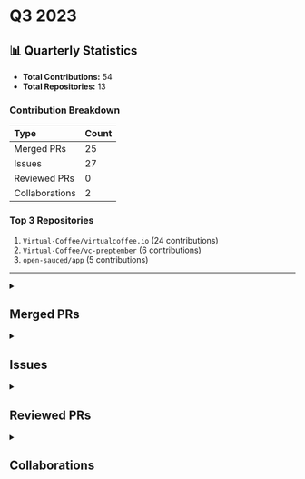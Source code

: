 # Q3 2023
## 📊 Quarterly Statistics

* **Total Contributions:** 54
* **Total Repositories:** 13

### Contribution Breakdown

| Type | Count |
| :--- | :--- |
| Merged PRs | 25 |
| Issues | 27 |
| Reviewed PRs | 0 |
| Collaborations | 2 |

### Top 3 Repositories

1. `Virtual-Coffee/virtualcoffee.io` (24 contributions)
2. `Virtual-Coffee/vc-preptember` (6 contributions)
3. `open-sauced/app` (5 contributions)

---

<details>
  <summary><h2>Merged PRs</h2></summary>
<table style='width:100%; table-layout:fixed;'>
  <thead>
    <tr>
      <th style='width:5%;'>No.</th>
      <th style='width:20%;'>Project Name</th>
      <th style='width:20%;'>Title</th>
      <th style='width:35%;'>Description</th>
      <th style='width:20%;'>Date</th>
    </tr>
  </thead>
  <tbody>
    <tr>
      <td>1.</td>
      <td>shesharpnl/.github</td>
      <td><a href='https://github.com/shesharpnl/.github/pull/2'>Add a Pull Request Template</a></td>
      <td>## Description<br><br>This PR adds a basic pull request template to give structure for future contributors and to ease maintainers in reviewing incoming PRs.</td>
      <td>2023-09-28</td>
    </tr>
    <tr>
      <td>2.</td>
      <td>Virtual-Coffee/vc-preptember</td>
      <td><a href='https://github.com/Virtual-Coffee/vc-preptember/pull/27'>Fix links to OpenSauced docs and pizza-verse repos</a></td>
      <td>## Description<br><br>This PR fixes links to below repositories:<br><br>- OpenSauced/docs — previously linked to GitHub docs. <br>- OpenSauced/pizza-verse  — previously linked to the README blob.</td>
      <td>2023-09-28</td>
    </tr>
    <tr>
      <td>3.</td>
      <td>shesharpnl/.github</td>
      <td><a href='https://github.com/shesharpnl/.github/pull/1'>Added `.github` folder</a></td>
      <td>## Description<br><br>This PR adds a `.github` folder and moves `ISSUE_TEMPLATE` into this folder.<br><br>## PR Background<br><br>As I didn&#39;t open an issue for this PR, I provide here the background why I created the PR.<br><br>### Expected Behavior<br><br>When we open a new issue, we should see templates to create one.<br><br>### Actual Behavior<br><br>When we open a new issue, we see blank issue form as screenshot below:<br><br>![blank issue shesharp](https://github.com/shesharpnl/.github/assets/45172775/8e8dc1ad-3a86-4453-b379-05060a51ba35)<br><br>### Suggestion<br><br>Create a `.github` folder and move the ISSUE_TEMPLATE folder here as per [instruction on GitHub](https://docs.github.com/en/communities/setting-up-your-project-for-healthy-contributions/creating-a-default-community-health-file#creating-a-repository-for-default-files).<br><br>![github instruction](https://github.com/shesharpnl/.github/assets/45172775/dbdfd376-ccf3-450e-9ef3-3e0c3be9e76e)<br><br><br><br><br></td>
      <td>2023-09-28</td>
    </tr>
    <tr>
      <td>4.</td>
      <td>shesharpnl/knowledge-hub</td>
      <td><a href='https://github.com/shesharpnl/knowledge-hub/pull/10'>Update Contributing section in README</a></td>
      <td>## Description<br><br>Referring to issue #7, this PR changes the title from &quot;Suggesting a resource&quot; to &quot;Contributing&quot;, updates the content and the Table of Contents.</td>
      <td>2023-09-28</td>
    </tr>
    <tr>
      <td>5.</td>
      <td>Virtual-Coffee/vc-preptember</td>
      <td><a href='https://github.com/Virtual-Coffee/vc-preptember/pull/21'>Add Forem to the repositories list</a></td>
      <td>---<br>## 📢 Only PRs from existing Virtual Coffee members will be accepted.<br>---<br><br>## Type of Contribution<br><br>Check the item(s) that applies.<br><br>&lt;!-- For example:<br>- [x] 🌱 Practice Open Source --&gt;<br><br>- [ ] 🌱 Practice Open Source<br>- [x] 📃 Repositories List<br><br>### If your type of contribution is Repositories List, check items in the repository checklist below that apply.<br><br>⚠️ _We only accept PRs where most of the items are checked_<br><br>- [x] Relevant name<br>- [x] Description<br>- [x] Relevant tags<br>- [x] README.md file<br>- [x] CONTRIBUTIONS.md/CONTRIBUTING.md file<br>- [x] Open source license<br>- [x] Code of Conduct (COC)<br>- [x] Issue and Pull Request templates<br><br>## Description<br><br>This PR adds Forem to the Repositories List.<br><br>&lt;!-- Describe the changes that you&#39;ve made in this PR. For example, &quot;This PR adds &lt;your-name&gt; to the Preptember participants&quot; or &quot;This PR adds &lt;repository-name&gt; to the Repositories List.&quot; --&gt;<br></td>
      <td>2023-09-25</td>
    </tr>
    <tr>
      <td>6.</td>
      <td>shesharpnl/knowledge-hub</td>
      <td><a href='https://github.com/shesharpnl/knowledge-hub/pull/9'>Add Contributing Guide</a></td>
      <td>## Description<br><br>Referring to issue #7, this PR adds contributing guide in `CONTRIBUTING.md`.<br><br>## Changes<br><br>- Created `CONTRIBUTING.md` file.<br>- Moved the &quot;Step by step&quot; section to the `CONTRIBUTING.md` file.<br>- Improved the content in the `CONTRIBUTING.md` file:<br>    - Improved the content in the introduction.<br>    - Changed &quot;Step by step&quot; title to &quot;Getting Started&quot;.<br>    - Add links to the instructions.<br>    - Add new sections: &quot;New Contributors&quot;, &quot;Resolve Merge Conflicts&quot;, and &quot;What if the Resource You would Add doesn&#39;t Fit any Existing Categories?&quot;<br>- Deleted the &quot;how-to&quot; folder.</td>
      <td>2023-09-25</td>
    </tr>
    <tr>
      <td>7.</td>
      <td>shesharpnl/knowledge-hub</td>
      <td><a href='https://github.com/shesharpnl/knowledge-hub/pull/8'>Move Resources to Their Own Files</a></td>
      <td>## Description<br><br>Referring to issue #7, this PR moves resources from README to their own files.<br><br>## Changes<br><br>- Created &quot;Resources&quot; folder as a home for all resources.<br>- Created `randstad-housing.md` and `supportive-tech-orgs.md` files.<br>- Moved &quot;Randstad Housing Resources&quot; and &quot;Organizations that help women and non-binary people break into tech&quot; from README to the new files.<br>- Added a section called &quot;Resources&quot; in the README.<br>- Adjusted Table of Contents.<br>- Fixed headings to follow semantic HTML.<br>- Fixed and adjusted wordings.</td>
      <td>2023-09-25</td>
    </tr>
    <tr>
      <td>8.</td>
      <td>Virtual-Coffee/vc-preptember</td>
      <td><a href='https://github.com/Virtual-Coffee/vc-preptember/pull/15'>docs: Add Notes</a></td>
      <td>This PR adds notes that this repository is for VC members only and only PRs from existing VC members will get accepted.</td>
      <td>2023-09-18</td>
    </tr>
    <tr>
      <td>9.</td>
      <td>Virtual-Coffee/vc-preptember</td>
      <td><a href='https://github.com/Virtual-Coffee/vc-preptember/pull/5'>Add BioDrop to the repositories list</a></td>
      <td>## Type of Contribution<br><br>Check the item(s) that applies.<br><br>&lt;!-- For example:<br>- [x] 🌱 Practice Open Source --&gt;<br><br>- [ ] 🌱 Practice Open Source<br>- [x] 📃 Repositories List<br><br>### If your type of contribution is Repositories List, check items in the repository checklist below that apply.<br><br>⚠️ *We only accept PRs where most of the items are checked*<br><br>- [x] Relevant name<br>- [x] Description<br>- [x] Relevant tags<br>- [x] README.md file<br>- [x] CONTRIBUTIONS.md/CONTRIBUTING.md file<br>- [x] Open source license<br>- [x] Code of Conduct (COC)<br>- [x] Issue and Pull Request templates<br><br>## Description<br><br>This PR adds BioDrop repository from EddieHubCommunity to the Repositories List.<br><br>&lt;!-- Describe the changes that you&#39;ve made in this PR. For example, &quot;This PR adds &lt;your-name&gt; to the Preptember participants&quot; or &quot;This PR adds &lt;repository-name&gt; to the Repositories List.&quot; --&gt;<br></td>
      <td>2023-09-08</td>
    </tr>
    <tr>
      <td>10.</td>
      <td>Virtual-Coffee/virtualcoffee.io</td>
      <td><a href='https://github.com/Virtual-Coffee/virtualcoffee.io/pull/980'>Add September 2023 newsletter</a></td>
      <td>## Linked Issue<br><br>Closes #979  <br><br>&lt;!--<br><br>If you have a pull request related to a current issue please link to that issue number.<br><br>That issue can be linked to the pull request by using the side panel in the Github UI or using the `#` symbol followed by the number of the associated issue.<br><br>To link a pull request to an issue to show that a fix is in progress and to automatically close the issue when someone merges the pull request, type the keyword &quot;Closes&quot; followed by a reference to the issue. For example, Closes #404 or Closes Virtual-Coffee/virtualcoffee.io/issues/404.<br><br>--&gt;<br><br>## Description<br><br>This PR adds September 2023 newsletter onto the website.<br><br>- Added September 2023 newsletter.<br>- Updated `newsletters.ts`.<br><br>### Live Preview<br><br><br><br>&lt;!--<br><br>A pull request description describes what constitutes the Pull Request and what changes you have made to the code.<br><br>It explains what you&#39;ve done, including any code changes, configuration changes, migrations included, new APIs introduced, changes made to old APIs, any new workers/crons introduced in the system, copy changes, and so on. You get the gist.<br><br>A good description informs everyone that is reaading it of the purpose of the pull request. This helps not just the current maintainers but anyone reading it now or in the future to understand your intent.<br><br>If the request is not complete but you want feedback use  Draft Pull Request option of the Pull request dropdown menu.<br><br>@mention individuals that you want to review the PR, and mention why. (“ @username I want to know what you think of this code.”)<br><br>--&gt;<br><br>## Methodology<br><br>&lt;!--<br><br>This section explains why the above changes explained were done.<br><br>Sometimes a developer feels that it&#39;s okay to write &quot;Business/Product requirement&quot; in the description. That&#39;s fine, but doing so defeats the purpose of this section.<br><br>If there is a better explanation as to why the changes were suggested, it&#39;s always good to attach a document reference link for that information.<br><br>A good &quot;Why&quot; section should explain the reasoning behind any changes.<br><br>--&gt;<br><br>## Code of Conduct<br><br>&gt; By submitting this pull request, you agree to follow our [Code of Conduct](https://virtualcoffee.io/code-of-conduct/)<br></td>
      <td>2023-09-07</td>
    </tr>
    <tr>
      <td>11.</td>
      <td>OpenSource-Communities/guestbook</td>
      <td><a href='https://github.com/OpenSource-Communities/guestbook/pull/82'>feat: Update instructions in README</a></td>
      <td>## Description<br><br>This PR adjusts wordings and adds instructions as follow:<br><br>- Added a Getting Started section.<br>- Added a section to manually editing the `.all-contributorsrc` file.<br>- Added a section to use CLI.<br>- Added intructions to:<br>  - Create a new branch.<br>  - Run `git log` to check commit(s) — because the bot adds and commits the changes automatically, running `git status` won&#39;t give us any status information.<br>  - Add, commit, and push changes.<br> -  Added links to GitHub to:<br>    - Fork, clone, and create pull request.<br><br>&lt;!-- <br>Please do not leave this blank <br>This PR [adds/removes/fixes/replaces] the [feature/bug/etc]. <br>--&gt;<br><br>## What type of PR is this? (check all applicable)<br><br>- [ ] 🍕 Feature<br>- [ ] 🐛 Bug Fix<br>- [x] 📝 Documentation Update<br>- [ ] 🎨 Style<br>- [ ] 🧑‍💻 Code Refactor<br>- [ ] 🔥 Performance Improvements<br>- [ ] ✅ Test<br>- [ ] 🤖 Build<br>- [ ] 🔁 CI<br>- [ ] 📦 Chore (Release)<br>- [ ] ⏩ Revert<br><br>## Related Tickets & Documents<br><br>Fixes #81<br><br>&lt;!-- <br>Please use this format link issue numbers: Fixes #123<br>https://docs.github.com/en/free-pro-team@latest/github/managing-your-work-on-github/linking-a-pull-request-to-an-issue#linking-a-pull-request-to-an-issue-using-a-keyword <br>--&gt;<br><br>## Mobile & Desktop Screenshots/Recordings<br><br>&lt;!-- Visual changes require screenshots --&gt;<br><br><br>## Added tests?<br><br>- [ ] 👍 yes<br>- [x] 🙅 no, because they aren&#39;t needed<br>- [ ] 🙋 no, because I need help<br><br>## Added to documentation?<br><br>- [ ] 📜 README.md<br>- [ ] 📓 docs.opensauced.pizza<br>- [ ] 🍕 dev.to/opensauced<br>- [ ] 📕 storybook<br>- [x] 🙅 no documentation needed<br><br>## [optional] Are there any post-deployment tasks we need to perform?<br><br><br><br>## [optional] What gif best describes this PR or how it makes you feel?<br><br>![Chandler FRIENDS happy dance GIF](https://media.giphy.com/media/lXiRnXRukC71MipmU/giphy-downsized.gif)<br><br>&lt;!-- note: PRs with deleted sections will be marked invalid --&gt;<br><br>&lt;!--<br>  For Work In Progress Pull Requests, please use the Draft PR feature,<br>  see https://github.blog/2019-02-14-introducing-draft-pull-requests/ for further details.<br>  <br>  For a timely review/response, please avoid force-pushing additional<br>  commits if your PR already received reviews or comments.<br>  <br>  Before submitting a Pull Request, please ensure you&#39;ve done the following:<br>  - 📖 Read the Open Sauced Contributing Guide: https://github.com/open-sauced/.github/blob/main/CONTRIBUTING.md.<br>  - 📖 Read the Open Sauced Code of Conduct: https://github.com/open-sauced/.github/blob/main/CODE_OF_CONDUCT.md.<br>  - 👷‍♀️ Create small PRs. In most cases, this will be possible.<br>  - ✅ Provide tests for your changes.<br>  - 📝 Use descriptive commit messages.<br>  - 📗 Update any related documentation and include any relevant screenshots.<br>--&gt;<br></td>
      <td>2023-09-06</td>
    </tr>
    <tr>
      <td>12.</td>
      <td>Virtual-Coffee/virtualcoffee.io</td>
      <td><a href='https://github.com/Virtual-Coffee/virtualcoffee.io/pull/978'>Add September 2023 Monthly Challenge</a></td>
      <td>## Linked Issue<br><br>N/A<br><br>&lt;!--<br><br>If you have a pull request related to a current issue please link to that issue number.<br><br>That issue can be linked to the pull request by using the side panel in the Github UI or using the `#` symbol followed by the number of the associated issue.<br><br>To link a pull request to an issue to show that a fix is in progress and to automatically close the issue when someone merges the pull request, type the keyword &quot;Closes&quot; followed by a reference to the issue. For example, Closes #404 or Closes Virtual-Coffee/virtualcoffee.io/issues/404.<br><br>--&gt;<br><br>## Description<br><br>This PR adds September monthly challenge to the website.<br><br>Changes in this PR:<br>- Created `sept-2023.jsx` in the `monthlychallenges` folder.<br>- Updated the `getChallenges.ts`.<br>- Set &quot;Preptember&quot; to `current: true` and remove `current: true` from &quot;Healthy Habit&quot;.<br><br>&lt;!--<br><br>A pull request description describes what constitutes the Pull Request and what changes you have made to the code.<br><br>It explains what you&#39;ve done, including any code changes, configuration changes, migrations included, new APIs introduced, changes made to old APIs, any new workers/crons introduced in the system, copy changes, and so on. You get the gist.<br><br>A good description informs everyone that is reaading it of the purpose of the pull request. This helps not just the current maintainers but anyone reading it now or in the future to understand your intent.<br><br>If the request is not complete but you want feedback use  Draft Pull Request option of the Pull request dropdown menu.<br><br>@mention individuals that you want to review the PR, and mention why. (“ @username I want to know what you think of this code.”)<br><br>--&gt;<br><br>## Live Preview<br><br>https://deploy-preview-978--virtual-coffee-io.netlify.app/monthlychallenges/sept-2023<br><br>## Methodology<br><br>&lt;!--<br><br>This section explains why the above changes explained were done.<br><br>Sometimes a developer feels that it&#39;s okay to write &quot;Business/Product requirement&quot; in the description. That&#39;s fine, but doing so defeats the purpose of this section.<br><br>If there is a better explanation as to why the changes were suggested, it&#39;s always good to attach a document reference link for that information.<br><br>A good &quot;Why&quot; section should explain the reasoning behind any changes.<br><br>--&gt;<br><br>## Code of Conduct<br><br>&gt; By submitting this pull request, you agree to follow our [Code of Conduct](https://virtualcoffee.io/code-of-conduct/)<br></td>
      <td>2023-09-04</td>
    </tr>
    <tr>
      <td>13.</td>
      <td>Virtual-Coffee/vc-preptember</td>
      <td><a href='https://github.com/Virtual-Coffee/vc-preptember/pull/1'>Update repository</a></td>
      <td>This PR updates the repository to make it ready for Preptember.</td>
      <td>2023-09-04</td>
    </tr>
    <tr>
      <td>14.</td>
      <td>Virtual-Coffee/virtualcoffee.io</td>
      <td><a href='https://github.com/Virtual-Coffee/virtualcoffee.io/pull/973'>Fix broken links and typos in monthly challenges, September, and October challenge pages</a></td>
      <td>## Linked Issue<br><br>Refers to #969 <br><br>&lt;!--<br><br>If you have a pull request related to a current issue please link to that issue number.<br><br>That issue can be linked to the pull request by using the side panel in the Github UI or using the `#` symbol followed by the number of the associated issue.<br><br>To link a pull request to an issue to show that a fix is in progress and to automatically close the issue when someone merges the pull request, type the keyword &quot;Closes&quot; followed by a reference to the issue. For example, Closes #404 or Closes Virtual-Coffee/virtualcoffee.io/issues/404.<br><br>--&gt;<br><br>## Description<br><br>We have some broken links to our resources — and to some other external links — in our monthly challenges pages and we want to fix them.<br><br>Because Preptember (then Hacktoberfest) is coming soon, I prioritized fixing the September (`sept-2021.jsx`, `sept-2022.jsx`), October (`oct-2021.jsx`, `oct-2022.jsx`), and monthly challenges (`monthlychallenges/index.tsx`) pages. Therefore, this PR will not close the issue yet.<br><br>This PR fixes the links and changes some other things in the list below:<br>- Fixed broken links.<br>- Fixed semantic HTML.<br>- Fixed typos and minor wordings adjustments.<br>- Import `LeadText` and `Link`, and applied them to replace `&lt;p className=&quot;lead&quot;&gt;` and `&lt;a href=&quot;&quot;&gt;` for internal links.<br>- Added alert message in the completed challenges.<br><br>&lt;!--<br><br>A pull request description describes what constitutes the Pull Request and what changes you have made to the code.<br><br>It explains what you&#39;ve done, including any code changes, configuration changes, migrations included, new APIs introduced, changes made to old APIs, any new workers/crons introduced in the system, copy changes, and so on. You get the gist.<br><br>A good description informs everyone that is reaading it of the purpose of the pull request. This helps not just the current maintainers but anyone reading it now or in the future to understand your intent.<br><br>If the request is not complete but you want feedback use  Draft Pull Request option of the Pull request dropdown menu.<br><br>@mention individuals that you want to review the PR, and mention why. (“ @username I want to know what you think of this code.”)<br><br>--&gt;<br><br>## Pages Live Preview<br><br>- [Monthly Challenges](https://deploy-preview-973--virtual-coffee-io.netlify.app/monthlychallenges).<br>- [September 2022](https://deploy-preview-973--virtual-coffee-io.netlify.app/monthlychallenges/sept-2022).<br>- [October 2022](https://deploy-preview-973--virtual-coffee-io.netlify.app/monthlychallenges/oct-2022).<br>- [September 2021](https://deploy-preview-973--virtual-coffee-io.netlify.app/monthlychallenges/sept-2021).<br>- [October 2021](https://deploy-preview-973--virtual-coffee-io.netlify.app/monthlychallenges/oct-2021)<br><br>## Methodology<br><br>&lt;!--<br><br>This section explains why the above changes explained were done.<br><br>Sometimes a developer feels that it&#39;s okay to write &quot;Business/Product requirement&quot; in the description. That&#39;s fine, but doing so defeats the purpose of this section.<br><br>If there is a better explanation as to why the changes were suggested, it&#39;s always good to attach a document reference link for that information.<br><br>A good &quot;Why&quot; section should explain the reasoning behind any changes.<br><br>--&gt;<br><br>## Code of Conduct<br><br>&gt; By submitting this pull request, you agree to follow our [Code of Conduct](https://virtualcoffee.io/code-of-conduct/)<br></td>
      <td>2023-08-28</td>
    </tr>
    <tr>
      <td>15.</td>
      <td>Virtual-Coffee/virtualcoffee.io</td>
      <td><a href='https://github.com/Virtual-Coffee/virtualcoffee.io/pull/967'>Add the Coffee Host role and remove the Coffee Coordinator role</a></td>
      <td>## Linked Issue<br>Closes #964 <br><br>&lt;!--<br><br>If you have a pull request related to a current issue please link to that issue number.<br><br>That issue can be linked to the pull request by using the side panel in the Github UI or using the `#` symbol followed by the number of the associated issue.<br><br>To link a pull request to an issue to show that a fix is in progress and to automatically close the issue when someone merges the pull request, type the keyword &quot;Closes&quot; followed by a reference to the issue. For example, Closes #404 or Closes Virtual-Coffee/virtualcoffee.io/issues/404.<br><br>--&gt;<br><br>## Description<br><br>This PR changes the title of Coffee Coordinator to Coffee Host, updates the details to match the details of Coffee Host, and gives minor fix — give space to the buttons&#39; classNames.<br><br>&lt;!--<br><br>A pull request description describes what constitutes the Pull Request and what changes you have made to the code.<br><br>It explains what you&#39;ve done, including any code changes, configuration changes, migrations included, new APIs introduced, changes made to old APIs, any new workers/crons introduced in the system, copy changes, and so on. You get the gist.<br><br>A good description informs everyone that is reaading it of the purpose of the pull request. This helps not just the current maintainers but anyone reading it now or in the future to understand your intent.<br><br>If the request is not complete but you want feedback use  Draft Pull Request option of the Pull request dropdown menu.<br><br>@mention individuals that you want to review the PR, and mention why. (“ @username I want to know what you think of this code.”)<br><br>--&gt;<br><br>## Deploy Preview<br><br>https://deploy-preview-967--virtual-coffee-io.netlify.app/resources/virtual-coffee-handbook/get-involved/paths-to-leadership#coffee-host<br><br>## Methodology<br><br>&lt;!--<br><br>This section explains why the above changes explained were done.<br><br>Sometimes a developer feels that it&#39;s okay to write &quot;Business/Product requirement&quot; in the description. That&#39;s fine, but doing so defeats the purpose of this section.<br><br>If there is a better explanation as to why the changes were suggested, it&#39;s always good to attach a document reference link for that information.<br><br>A good &quot;Why&quot; section should explain the reasoning behind any changes.<br><br>--&gt;<br><br>## Code of Conduct<br><br>&gt; By submitting this pull request, you agree to follow our [Code of Conduct](https://virtualcoffee.io/code-of-conduct/)<br></td>
      <td>2023-08-18</td>
    </tr>
    <tr>
      <td>16.</td>
      <td>Virtual-Coffee/virtualcoffee.io</td>
      <td><a href='https://github.com/Virtual-Coffee/virtualcoffee.io/pull/965'>Update a Slack channel's name and Sunday's Accountabilibuddies leader</a></td>
      <td>## Linked Issue<br>- Closes #962 <br>- Closes #963 <br><br>&lt;!--<br><br>If you have a pull request related to a current issue please link to that issue number.<br><br>That issue can be linked to the pull request by using the side panel in the Github UI or using the `#` symbol followed by the number of the associated issue.<br><br>To link a pull request to an issue to show that a fix is in progress and to automatically close the issue when someone merges the pull request, type the keyword &quot;Closes&quot; followed by a reference to the issue. For example, Closes #404 or Closes Virtual-Coffee/virtualcoffee.io/issues/404.<br><br>--&gt;<br><br>## Description<br><br>This PR updates:<br>- Slack channel&#39;s name from `community-questions` to `questions-about-vc`.<br>- Sunday&#39;s Accountabillibuddies leader from Raynald to Ethan.<br><br>&lt;!--<br><br>A pull request description describes what constitutes the Pull Request and what changes you have made to the code.<br><br>It explains what you&#39;ve done, including any code changes, configuration changes, migrations included, new APIs introduced, changes made to old APIs, any new workers/crons introduced in the system, copy changes, and so on. You get the gist.<br><br>A good description informs everyone that is reaading it of the purpose of the pull request. This helps not just the current maintainers but anyone reading it now or in the future to understand your intent.<br><br>If the request is not complete but you want feedback use  Draft Pull Request option of the Pull request dropdown menu.<br><br>@mention individuals that you want to review the PR, and mention why. (“ @username I want to know what you think of this code.”)<br><br>--&gt;<br><br>## Methodology<br><br>&lt;!--<br><br>This section explains why the above changes explained were done.<br><br>Sometimes a developer feels that it&#39;s okay to write &quot;Business/Product requirement&quot; in the description. That&#39;s fine, but doing so defeats the purpose of this section.<br><br>If there is a better explanation as to why the changes were suggested, it&#39;s always good to attach a document reference link for that information.<br><br>A good &quot;Why&quot; section should explain the reasoning behind any changes.<br><br>--&gt;<br><br>## Code of Conduct<br><br>&gt; By submitting this pull request, you agree to follow our [Code of Conduct](https://virtualcoffee.io/code-of-conduct/)<br></td>
      <td>2023-08-18</td>
    </tr>
    <tr>
      <td>17.</td>
      <td>Virtual-Coffee/virtualcoffee.io</td>
      <td><a href='https://github.com/Virtual-Coffee/virtualcoffee.io/pull/954'>Add August 2023 newsletter</a></td>
      <td>## Linked Issue<br><br>Closes #953 <br><br>&lt;!--<br><br>If you have a pull request related to a current issue please link to that issue number.<br><br>That issue can be linked to the pull request by using the side panel in the Github UI or using the `#` symbol followed by the number of the associated issue.<br><br>To link a pull request to an issue to show that a fix is in progress and to automatically close the issue when someone merges the pull request, type the keyword &quot;Closes&quot; followed by a reference to the issue. For example, Closes #404 or Closes Virtual-Coffee/virtualcoffee.io/issues/404.<br><br>--&gt;<br><br>## Description<br><br>This PR adds August 2023 newsletter onto the website.<br><br>- Added August 2023 newsletter.<br>- Updated `newsletters.ts`.<br>- Fix a typo in July 2023 newsletter.<br><br>### Live Preview<br><br>https://deploy-preview-954--virtual-coffee-io.netlify.app/newsletter/issues/2023-08<br><br>&lt;!--<br><br>A pull request description describes what constitutes the Pull Request and what changes you have made to the code.<br><br>It explains what you&#39;ve done, including any code changes, configuration changes, migrations included, new APIs introduced, changes made to old APIs, any new workers/crons introduced in the system, copy changes, and so on. You get the gist.<br><br>A good description informs everyone that is reaading it of the purpose of the pull request. This helps not just the current maintainers but anyone reading it now or in the future to understand your intent.<br><br>If the request is not complete but you want feedback use  Draft Pull Request option of the Pull request dropdown menu.<br><br>@mention individuals that you want to review the PR, and mention why. (“ @username I want to know what you think of this code.”)<br><br>--&gt;<br><br>## Methodology<br><br>&lt;!--<br><br>This section explains why the above changes explained were done.<br><br>Sometimes a developer feels that it&#39;s okay to write &quot;Business/Product requirement&quot; in the description. That&#39;s fine, but doing so defeats the purpose of this section.<br><br>If there is a better explanation as to why the changes were suggested, it&#39;s always good to attach a document reference link for that information.<br><br>A good &quot;Why&quot; section should explain the reasoning behind any changes.<br><br>--&gt;<br><br>## Code of Conduct<br><br>&gt; By submitting this pull request, you agree to follow our [Code of Conduct](https://virtualcoffee.io/code-of-conduct/)<br></td>
      <td>2023-08-02</td>
    </tr>
    <tr>
      <td>18.</td>
      <td>Virtual-Coffee/virtualcoffee.io</td>
      <td><a href='https://github.com/Virtual-Coffee/virtualcoffee.io/pull/952'>Update monthly challenge</a></td>
      <td>## Linked Issue<br><br>Closes #951 <br><br>&lt;!--<br><br>If you have a pull request related to a current issue please link to that issue number.<br><br>That issue can be linked to the pull request by using the side panel in the Github UI or using the `#` symbol followed by the number of the associated issue.<br><br>To link a pull request to an issue to show that a fix is in progress and to automatically close the issue when someone merges the pull request, type the keyword &quot;Closes&quot; followed by a reference to the issue. For example, Closes #404 or Closes Virtual-Coffee/virtualcoffee.io/issues/404.<br><br>--&gt;<br><br>## Description<br><br>This PR updates the current monthly challenge. What have done here:<br><br>- Set &quot;Healthy Habits&quot; to `current: true`.<br>- Removed `current: true` from &quot;Building in Public&quot;.<br>- Add paragraph in &quot;Healthy Habits&quot; to include a link to a blog post.<br><br>### Live Preview<br>https://deploy-preview-952--virtual-coffee-io.netlify.app/monthlychallenges<br><br>&lt;!--<br><br>A pull request description describes what constitutes the Pull Request and what changes you have made to the code.<br><br>It explains what you&#39;ve done, including any code changes, configuration changes, migrations included, new APIs introduced, changes made to old APIs, any new workers/crons introduced in the system, copy changes, and so on. You get the gist.<br><br>A good description informs everyone that is reaading it of the purpose of the pull request. This helps not just the current maintainers but anyone reading it now or in the future to understand your intent.<br><br>If the request is not complete but you want feedback use  Draft Pull Request option of the Pull request dropdown menu.<br><br>@mention individuals that you want to review the PR, and mention why. (“ @username I want to know what you think of this code.”)<br><br>--&gt;<br><br>## Methodology<br><br>&lt;!--<br><br>This section explains why the above changes explained were done.<br><br>Sometimes a developer feels that it&#39;s okay to write &quot;Business/Product requirement&quot; in the description. That&#39;s fine, but doing so defeats the purpose of this section.<br><br>If there is a better explanation as to why the changes were suggested, it&#39;s always good to attach a document reference link for that information.<br><br>A good &quot;Why&quot; section should explain the reasoning behind any changes.<br><br>--&gt;<br><br>## Code of Conduct<br><br>&gt; By submitting this pull request, you agree to follow our [Code of Conduct](https://virtualcoffee.io/code-of-conduct/)<br></td>
      <td>2023-07-31</td>
    </tr>
    <tr>
      <td>19.</td>
      <td>open-sauced/100-days-of-oss-template</td>
      <td><a href='https://github.com/open-sauced/100-days-of-oss-template/pull/8'>Add More Information to Use This Template in the README</a></td>
      <td>## Description<br><br>This PR adds details and clarifications to make the process of using this template smoother for beginners in open source. What have done here:<br><br>**Details and Clarifications:**<br>- Added steps to clarify where and how to work on progress track.<br>- Added code examples to clone, create a branch, commit, and push changes from local to remote environment.<br>- Added steps to update the Table of Contents.<br>- Update the headings and the wordings.<br><br>**New:**<br><br>- Added a section about creating a new repository using the template.<br>- Added link to the Markdown basic syntax docs.<br><br>&lt;!-- <br>Please do not leave this blank <br>This PR [adds/removes/fixes/replaces] the [feature/bug/etc]. <br>--&gt;<br><br>## What type of PR is this? (check all applicable)<br><br>- [ ] 🍕 Feature<br>- [ ] 🐛 Bug Fix<br>- [x] 📝 Documentation Update<br>- [ ] 🎨 Style<br>- [ ] 🧑‍💻 Code Refactor<br>- [ ] 🔥 Performance Improvements<br>- [ ] ✅ Test<br>- [ ] 🤖 Build<br>- [ ] 🔁 CI<br>- [ ] 📦 Chore (Release)<br>- [ ] ⏩ Revert<br><br>## Related Tickets & Documents<br><br>Closes #7 <br>&lt;!-- <br>Please use this format link issue numbers: Fixes #123<br>https://docs.github.com/en/free-pro-team@latest/github/managing-your-work-on-github/linking-a-pull-request-to-an-issue#linking-a-pull-request-to-an-issue-using-a-keyword <br>--&gt;<br><br>## Mobile & Desktop Screenshots/Recordings<br><br>&lt;!-- Visual changes require screenshots --&gt;<br><br><br>## Added tests?<br><br>- [ ] 👍 yes<br>- [x] 🙅 no, because they aren&#39;t needed<br>- [ ] 🙋 no, because I need help<br><br>## Added to documentation?<br><br>- [x] 📜 README.md<br>- [ ] 📓 docs.opensauced.pizza<br>- [ ] 🍕 dev.to/opensauced<br>- [ ] 📕 storybook<br>- [ ] 🙅 no documentation needed<br><br>## [optional] Are there any post-deployment tasks we need to perform?<br><br><br><br>## [optional] What gif best describes this PR or how it makes you feel?<br><br><br><br>&lt;!-- note: PRs with deleted sections will be marked invalid --&gt;<br><br>&lt;!--<br>  For Work In Progress Pull Requests, please use the Draft PR feature,<br>  see https://github.blog/2019-02-14-introducing-draft-pull-requests/ for further details.<br>  <br>  For a timely review/response, please avoid force-pushing additional<br>  commits if your PR already received reviews or comments.<br>  <br>  Before submitting a Pull Request, please ensure you&#39;ve done the following:<br>  - 📖 Read the Open Sauced Contributing Guide: https://github.com/open-sauced/.github/blob/main/CONTRIBUTING.md.<br>  - 📖 Read the Open Sauced Code of Conduct: https://github.com/open-sauced/.github/blob/main/CODE_OF_CONDUCT.md.<br>  - 👷‍♀️ Create small PRs. In most cases, this will be possible.<br>  - ✅ Provide tests for your changes.<br>  - 📝 Use descriptive commit messages.<br>  - 📗 Update any related documentation and include any relevant screenshots.<br>--&gt;<br></td>
      <td>2023-07-30</td>
    </tr>
    <tr>
      <td>20.</td>
      <td>Virtual-Coffee/virtualcoffee.io</td>
      <td><a href='https://github.com/Virtual-Coffee/virtualcoffee.io/pull/947'>Update Links in the README.md and CONTRIBUTING.md</a></td>
      <td>## Linked Issue<br><br>Closes #946 <br><br>&lt;!--<br><br>If you have a pull request related to a current issue please link to that issue number.<br><br>That issue can be linked to the pull request by using the side panel in the Github UI or using the `#` symbol followed by the number of the associated issue.<br><br>To link a pull request to an issue to show that a fix is in progress and to automatically close the issue when someone merges the pull request, type the keyword &quot;Closes&quot; followed by a reference to the issue. For example, Closes #404 or Closes Virtual-Coffee/virtualcoffee.io/issues/404.<br><br>--&gt;<br><br>## Description<br><br>- Update the link that redirected back to README with the correct links.<br>- Update the links that redirected to 404 with the correct links.<br><br>&lt;!--<br><br>A pull request description describes what constitutes the Pull Request and what changes you have made to the code.<br><br>It explains what you&#39;ve done, including any code changes, configuration changes, migrations included, new APIs introduced, changes made to old APIs, any new workers/crons introduced in the system, copy changes, and so on. You get the gist.<br><br>A good description informs everyone that is reaading it of the purpose of the pull request. This helps not just the current maintainers but anyone reading it now or in the future to understand your intent.<br><br>If the request is not complete but you want feedback use  Draft Pull Request option of the Pull request dropdown menu.<br><br>@mention individuals that you want to review the PR, and mention why. (“ @username I want to know what you think of this code.”)<br><br>--&gt;<br><br>## Methodology<br><br>&lt;!--<br><br>This section explains why the above changes explained were done.<br><br>Sometimes a developer feels that it&#39;s okay to write &quot;Business/Product requirement&quot; in the description. That&#39;s fine, but doing so defeats the purpose of this section.<br><br>If there is a better explanation as to why the changes were suggested, it&#39;s always good to attach a document reference link for that information.<br><br>A good &quot;Why&quot; section should explain the reasoning behind any changes.<br><br>--&gt;<br><br>## Code of Conduct<br><br>&gt; By submitting this pull request, you agree to follow our [Code of Conduct](https://virtualcoffee.io/code-of-conduct/)<br></td>
      <td>2023-07-28</td>
    </tr>
    <tr>
      <td>21.</td>
      <td>Virtual-Coffee/virtualcoffee.io</td>
      <td><a href='https://github.com/Virtual-Coffee/virtualcoffee.io/pull/944'>Move Links from Titles to Content in Resources</a></td>
      <td>## Linked Issue<br><br>Closes #943 <br><br>&lt;!--<br><br>If you have a pull request related to a current issue please link to that issue number.<br><br>That issue can be linked to the pull request by using the side panel in the Github UI or using the `#` symbol followed by the number of the associated issue.<br><br>To link a pull request to an issue to show that a fix is in progress and to automatically close the issue when someone merges the pull request, type the keyword &quot;Closes&quot; followed by a reference to the issue. For example, Closes #404 or Closes Virtual-Coffee/virtualcoffee.io/issues/404.<br><br>--&gt;<br><br>## Description<br><br>- Removed links from the titles in the `keeping-up-with-virtual-coffee.md`.<br>- Moved links from the titles to the content in the `giving-back-to-the-community,md`.<br>- Added link to glossary for some words in the `giving-back-to-the-community,md`.<br><br>&lt;!--<br><br>A pull request description describes what constitutes the Pull Request and what changes you have made to the code.<br><br>It explains what you&#39;ve done, including any code changes, configuration changes, migrations included, new APIs introduced, changes made to old APIs, any new workers/crons introduced in the system, copy changes, and so on. You get the gist.<br><br>A good description informs everyone that is reaading it of the purpose of the pull request. This helps not just the current maintainers but anyone reading it now or in the future to understand your intent.<br><br>If the request is not complete but you want feedback use  Draft Pull Request option of the Pull request dropdown menu.<br><br>@mention individuals that you want to review the PR, and mention why. (“ @username I want to know what you think of this code.”)<br><br>--&gt;<br><br>## Methodology<br><br>&lt;!--<br><br>This section explains why the above changes explained were done.<br><br>Sometimes a developer feels that it&#39;s okay to write &quot;Business/Product requirement&quot; in the description. That&#39;s fine, but doing so defeats the purpose of this section.<br><br>If there is a better explanation as to why the changes were suggested, it&#39;s always good to attach a document reference link for that information.<br><br>A good &quot;Why&quot; section should explain the reasoning behind any changes.<br><br>--&gt;<br><br>## Code of Conduct<br><br>&gt; By submitting this pull request, you agree to follow our [Code of Conduct](https://virtualcoffee.io/code-of-conduct/)<br></td>
      <td>2023-07-27</td>
    </tr>
    <tr>
      <td>22.</td>
      <td>Virtual-Coffee/virtualcoffee.io</td>
      <td><a href='https://github.com/Virtual-Coffee/virtualcoffee.io/pull/942'>Fix wording on how to receive invite</a></td>
      <td>## Linked Issue<br><br>Closes #940 <br><br>&lt;!--<br><br>If you have a pull request related to a current issue please link to that issue number.<br><br>That issue can be linked to the pull request by using the side panel in the Github UI or using the `#` symbol followed by the number of the associated issue.<br><br>To link a pull request to an issue to show that a fix is in progress and to automatically close the issue when someone merges the pull request, type the keyword &quot;Closes&quot; followed by a reference to the issue. For example, Closes #404 or Closes Virtual-Coffee/virtualcoffee.io/issues/404.<br><br>--&gt;<br><br>## Description<br><br>Fix wording on how to receive invite in `join-virtual-coffee`.<br><br>From:<br>&gt; If you are interested in joining Virtual Coffee, you can join the waiting list or receive an invite from **a current member**. Once we&#39;ve accepted and added you to our membership, you will receive an email with links to our Coffees.<br><br>To:<br>&gt; If you are interested in joining Virtual Coffee, you can join the waiting list or receive an invite from **an active volunteer**. Once we&#39;ve accepted and added you to our membership, you will receive an email with links to our Coffees.<br><br>&lt;!--<br><br>A pull request description describes what constitutes the Pull Request and what changes you have made to the code.<br><br>It explains what you&#39;ve done, including any code changes, configuration changes, migrations included, new APIs introduced, changes made to old APIs, any new workers/crons introduced in the system, copy changes, and so on. You get the gist.<br><br>A good description informs everyone that is reaading it of the purpose of the pull request. This helps not just the current maintainers but anyone reading it now or in the future to understand your intent.<br><br>If the request is not complete but you want feedback use  Draft Pull Request option of the Pull request dropdown menu.<br><br>@mention individuals that you want to review the PR, and mention why. (“ @username I want to know what you think of this code.”)<br><br>--&gt;<br><br>## Methodology<br><br>&lt;!--<br><br>This section explains why the above changes explained were done.<br><br>Sometimes a developer feels that it&#39;s okay to write &quot;Business/Product requirement&quot; in the description. That&#39;s fine, but doing so defeats the purpose of this section.<br><br>If there is a better explanation as to why the changes were suggested, it&#39;s always good to attach a document reference link for that information.<br><br>A good &quot;Why&quot; section should explain the reasoning behind any changes.<br><br>--&gt;<br><br>## Code of Conduct<br><br>&gt; By submitting this pull request, you agree to follow our [Code of Conduct](https://virtualcoffee.io/code-of-conduct/)<br></td>
      <td>2023-07-26</td>
    </tr>
    <tr>
      <td>23.</td>
      <td>Virtual-Coffee/podcast-transcripts</td>
      <td><a href='https://github.com/Virtual-Coffee/podcast-transcripts/pull/105'>Improve Transcript Season 8 Episode 5</a></td>
      <td>## Link Issue<br><br>Closes #104 <br><br>## Description<br><br>- Download new episodes.<br>- Improved transcript Season 8 Episode 5 with Reda.<br>- Run `yarn check-srt` and fix incorrect timestamps.</td>
      <td>2023-07-18</td>
    </tr>
    <tr>
      <td>24.</td>
      <td>Virtual-Coffee/virtualcoffee.io</td>
      <td><a href='https://github.com/Virtual-Coffee/virtualcoffee.io/pull/931'>Add July 2023 newsletter</a></td>
      <td>## Linked Issue<br><br>Closes #930 <br><br>&lt;!--<br><br>If you have a pull request related to a current issue please link to that issue number.<br><br>That issue can be linked to the pull request by using the side panel in the Github UI or using the `#` symbol followed by the number of the associated issue.<br><br>To link a pull request to an issue to show that a fix is in progress and to automatically close the issue when someone merges the pull request, type the keyword &quot;Closes&quot; followed by a reference to the issue. For example, Closes #404 or Closes Virtual-Coffee/virtualcoffee.io/issues/404.<br><br>--&gt;<br><br>## Description<br><br>- Add July 2023 newsletter.<br>- Update `newsletters.ts`<br><br>&lt;!--<br><br>A pull request description describes what constitutes the Pull Request and what changes you have made to the code.<br><br>It explains what you&#39;ve done, including any code changes, configuration changes, migrations included, new APIs introduced, changes made to old APIs, any new workers/crons introduced in the system, copy changes, and so on. You get the gist.<br><br>A good description informs everyone that is reaading it of the purpose of the pull request. This helps not just the current maintainers but anyone reading it now or in the future to understand your intent.<br><br>If the request is not complete but you want feedback use  Draft Pull Request option of the Pull request dropdown menu.<br><br>@mention individuals that you want to review the PR, and mention why. (“ @username I want to know what you think of this code.”)<br><br>--&gt;<br><br>## Methodology<br><br>&lt;!--<br><br>This section explains why the above changes explained were done.<br><br>Sometimes a developer feels that it&#39;s okay to write &quot;Business/Product requirement&quot; in the description. That&#39;s fine, but doing so defeats the purpose of this section.<br><br>If there is a better explanation as to why the changes were suggested, it&#39;s always good to attach a document reference link for that information.<br><br>A good &quot;Why&quot; section should explain the reasoning behind any changes.<br><br>--&gt;<br><br>## Code of Conduct<br><br>&gt; By submitting this pull request, you agree to follow our [Code of Conduct](https://virtualcoffee.io/code-of-conduct/)<br></td>
      <td>2023-07-11</td>
    </tr>
    <tr>
      <td>25.</td>
      <td>the-collab-lab/website</td>
      <td><a href='https://github.com/the-collab-lab/website/pull/76'>fix: typo of command to clone the repo with plain git command</a></td>
      <td>## Link Issue<br><br>Closes #75 <br><br>## Description<br><br>This PR fixes the typo of the command to clone the repo with plain Git command.</td>
      <td>2023-07-03</td>
    </tr>
  </tbody>
</table>
</details>

<details>
  <summary><h2>Issues</h2></summary>
<table style='width:100%; table-layout:fixed;'>
  <thead>
    <tr>
      <th style='width:5%;'>No.</th>
      <th style='width:20%;'>Project Name</th>
      <th style='width:20%;'>Title</th>
      <th style='width:35%;'>Description</th>
      <th style='width:20%;'>Date</th>
    </tr>
  </thead>
  <tbody>
    <tr>
      <td>1.</td>
      <td>open-sauced/app</td>
      <td><a href='https://github.com/open-sauced/app/issues/1764'>Bug: Highlight Card Overflow On Small Screen</a></td>
      <td>### Describe the bug<br><br>When I click a link to a highlight on X or open it in a browser on mobile phone, the highlight card overflow as screenshot below:<br><br>**Highlight card on X on mobile phone**<br><br>![opensauced insights on twitter on mobile phone](https://github.com/open-sauced/app/assets/45172775/de20d2df-c27d-4c8c-b150-818c58527723)<br><br><br>**Highlight card on browser on mobile phone**<br><br>![opensauced insights on twitter on mobile phone](https://github.com/open-sauced/app/assets/45172775/b4fde418-c346-4f80-ad68-f03e2e0f846e)<br><br><br><br><br>### Steps to reproduce<br><br>1. Open the X app on your phone. <br>2. Click the highlight link in a post. [Here](https://x.com/BekahHW/status/1707150470807245110?s=20) is an example of a post with a highlight link.<br>3. You will see that the card overflows. <br><br>### Browsers<br><br>Chrome<br>Others<br><br>### Additional context (Is this in dev or production?)<br><br>_No response_<br><br>### Code of Conduct<br><br>- [X] I agree to follow this project&#39;s Code of Conduct<br><br>### Contributing Docs<br><br>- [X] I agree to follow this project&#39;s Contribution Docs</td>
      <td>2023-09-28</td>
    </tr>
    <tr>
      <td>2.</td>
      <td>Virtual-Coffee/virtualcoffee.io</td>
      <td><a href='https://github.com/Virtual-Coffee/virtualcoffee.io/issues/991'>Update Monthly Challenge — Oct 2023 </a></td>
      <td>October monthly challenge is &quot;Hacktoberfest&quot; and we need to change the monthly challenge page of the site.<br><br>This year, we need to update the content on the page accordingly, considering:<br>- Hacktoberfest is no longer giving free swag for participants.<br>- New repositories list.<br>`</td>
      <td>2023-09-28</td>
    </tr>
    <tr>
      <td>3.</td>
      <td>shesharpnl/knowledge-hub</td>
      <td><a href='https://github.com/shesharpnl/knowledge-hub/issues/7'>feat: Improve Documentation</a></td>
      <td>## Description<br><br>There are rooms for documentation improvement here. The aim is to give clear explanations and instructions for contributors, especially those who are new to open source.<br>Right now, the README is a bit challenging to navigate for people who come to this repository for the first time. And there are also essential things missing in this repository.<br><br>## Suggestions<br><br>### Add a license<br><br>Without a license, this repository is automatically licensed under &quot;All Rights Reserved&quot; which means that no one may use, modify, or redistribute anything in the project unless the owner gives them permission to do so.<br><br>**Suggestion**:<br><br>Add a `LICENSE` file to this repo and link the license in its section on the README. [This website](https://www.tldrlegal.com/) is very helpful in explaining software licenses in plain English. [MIT License](https://www.tldrlegal.com/license/mit-license) is one of licenses that&#39;s used most in open source.<br><br>### Add a code of conduct<br><br>Having a code of conduct helps to maintain a safe and welcoming space for contributors. It will also help to moderate contributions and communication going on.<br><br>**Suggestion**:<br><br>Use the community&#39;s code of conduct and put it in a `CODE_OF_CONDUCT.md` file. Or use [a template from GitHub](https://docs.github.com/en/communities/setting-up-your-project-for-healthy-contributions/adding-a-code-of-conduct-to-your-project#adding-a-code-of-conduct-using-a-template) to add one.<br><br>### Change the title &quot;Suggesting a Resource&quot; to &quot;Contributing Guide&quot;<br><br>This section contains:<br>- Inviting contributors to submit resources.<br>- Navigate contributors to &quot;How to submit your suggestion&quot; — which contains the instructions to contribute.<br><br>**Suggestion**:<br><br>Having a straightforward title will give clarification about the section.<br><br>### Replace the `knowledge-hub/how-to/submit-your-suggestion.md` with `CONTRIBUTING.md` that will live in the root.<br><br>`CONTRIBUTING.md` is a well-known file accross open-source projects that serves as a guide for contributors.<br><br>**Suggestion**:<br><br>Replacing the `knowledge-hub/how-to/submit-your-suggestion.md` with `CONTRIBUTING.md` will help SheSharp members to get familiar with the file and know where to find it in a repository when they contribute to other OSS projects.<br><br>Also mention here what type of resources that this project accepts for contributions.<br><br>### Move the &quot;[Randstad Housing Resources](https://github.com/shesharpnl/knowledge-hub#randstad-housing-resources)&quot; and &quot;[Organizations that help women and non-binary people break into tech](https://github.com/shesharpnl/knowledge-hub#organizations-that-help-women-and-non-binary-people-break-into-tech)&quot; in the README to their own files.<br><br>There is the table of content in the README. However, it&#39;s confusing to see various things going on in the README.<br><br>For example, it&#39;s stated in the introduction:<br><br>&gt; The resources collected here cover different areas, such as software development, data analysis, product management and quality assurance.<br><br>But there are other resources outside what stated there.<br><br>This suggestion also comes from a consideration that potentially the list in the resources will get longer and SheSharp may add new resources type, for example, &quot;Job hunt resources&quot;, &quot;Resources for moms in tech&quot;, etc.<br><br>**Suggestion**:<br><br>Move the resources to their own files and link these files on the README, but not having their content in the README.<br><br>### [Social Media](https://github.com/shesharpnl/knowledge-hub#social-media) section<br><br>**Suggestion**:<br><br>- Adjust the title to &quot;SheSharp Members&#39; Social Media&quot; or something like that to clarify that only the SheSharp members are on the list, except if this repository is accepting socials from outside of the community members.<br>- Having the social media section (Instagram, LinkedIn, Twitter, GitHub profiles, etc.) on the README is great. But when it&#39;s getting much longer, consider to move it to its own file.<br><br>### How to communicate<br><br>There is this sentence in the contributing guide:<br><br>&gt; If you need any help, feel free to raise an issue.<br><br>It would be best to give this sentence more attention so contributors can find it quickly.<br><br>**Suggestion**:<br><br>Give it a section on the README called &quot;Do You Have Questions?&quot; or &quot;Community&quot; or anything else that suits the needs.<br><br>This section will contain:<br>- When contributors need help, have questions or ideas, where do they need to go? — Slack (and which channel), raise an issue, or using [Discussion board](https://github.com/features/discussions)?<br>- Optional — if someone wants to contribute but not a SheSharp member, how to join SheSharp?<br><br>### Is this repository receiving contributions from members only?<br><br>**Suggestion**:<br><br>If this repo receives contributions from members only, make it clear by mentioning about it in the introduction on the README. Otherwise, state that everyone are encouraged to contribute.<br><br>### Clarify the [Step by step](https://github.com/shesharpnl/knowledge-hub/blob/main/how-to/submit-your-suggestion.md#step-by-step) section.<br><br>Not everybody knows the syntax on how to clone, create a new branch, commit, etc.<br><br>**Suggestion**:<br><br>A clarification on how to do the actions would help beginners in open source to contribute to this repo.<br><br>There are a couple of ways to do this:<br><br>**Linking each step to a resource**. For example:<br><br>3. [Create a branch](https://www.shellhacks.com/git-create-new-branch-and-checkout/) with a name that relates with your contribution.<br><br>**OR**<br><br>**Manually write the instructions**. For example:<br><br>3. Create a branch with a name that relates with your contribution.<br>      Run this command in your terminal to create a new branch and navigate to it:<br>  <br>      ```bash<br>      git checkout -b &lt;branch-name&gt;<br>      ```<br><br>      For example:<br><br>      ```bash<br>      git checkout -b feat/add-ayu-linkedin<br>      ```<br><br><br> <br></td>
      <td>2023-09-24</td>
    </tr>
    <tr>
      <td>4.</td>
      <td>Virtual-Coffee/vc-preptember</td>
      <td><a href='https://github.com/Virtual-Coffee/vc-preptember/issues/6'>docs: Add Preptember repo walkthrough video </a></td>
      <td>## Description<br><br>We have a Preptember repo walkthrough video posted on Slack.<br>It would be good to embed the video in the README as part of the intro so our members can also watch it here.<br><br>## Propose Solution<br><br>@dominicduffin1, as per discussion:<br>- Let&#39;s embed the video after the first paragraph, before the &quot;Contributing&quot; section.<br>- Have an opening sentence before the video, something like,&quot;You can watch ...&quot;</td>
      <td>2023-09-12</td>
    </tr>
    <tr>
      <td>5.</td>
      <td>Virtual-Coffee/virtualcoffee.io</td>
      <td><a href='https://github.com/Virtual-Coffee/virtualcoffee.io/issues/979'>Add September 2023 newsletter to the website</a></td>
      <td>## Issue Context<br><br>Every month, we try to get the newsletter up on the site within a week of emailing it. Currently, we&#39;re moving them over &quot;by hand.&quot;<br><br>## Steps to update<br><br>In the code base, navigate to `app &gt; routes &gt; newsletter &gt; issues` and create a new file `2023-09.jsx`.<br>You can look at the existing newsletters ( `app &gt; routes &gt; newsletter &gt; issues`) as a template.<br><br>Make sure to add it to the index by following the steps in [Newsletters section in our README](https://github.com/Virtual-Coffee/virtualcoffee.io#newsletters) and update the content accordingly based on our email newsletter.<br><br>If you have questions, please let us know. We&#39;re up for pairing if anyone wants to walk through this!</td>
      <td>2023-09-06</td>
    </tr>
    <tr>
      <td>6.</td>
      <td>OpenSource-Communities/guestbook</td>
      <td><a href='https://github.com/OpenSource-Communities/guestbook/issues/81'>Feature: Steps to edit the `.all-contributorsrc` file</a></td>
      <td>### Type of feature<br><br>🍕 Feature<br><br>### Current behavior<br><br>This repository is using CLI to add contributors to the `README.md` file.<br><br>However, there is also a suggestion in the README:<br><br>&gt; ... we recommend actually editing the `.all-contributorsrc` file to get more experience with pull requests and reviews.<br><br>Does this mean that we are suggesting contributors to add themselves manually in the file? <br><br>### Suggested solution<br><br>If we want to encourage contributors to add themselves manually to the file, we also want to provide instructions on how to do so.<br><br>### Additional context<br><br>_No response_<br><br>### Code of Conduct<br><br>- [X] I agree to follow this project&#39;s Code of Conduct<br><br>### Contributing Docs<br><br>- [X] I agree to follow this project&#39;s Contribution Docs</td>
      <td>2023-08-31</td>
    </tr>
    <tr>
      <td>7.</td>
      <td>Virtual-Coffee/virtualcoffee.io</td>
      <td><a href='https://github.com/Virtual-Coffee/virtualcoffee.io/issues/969'>Fix broken links on the Monthly Challenges page</a></td>
      <td>### Is there an existing issue for this?<br><br>- [X] I have searched the existing issues<br><br>### Type of Change<br><br>Edit/Clarification on existing content<br><br>### URL of existing page<br><br>https://virtualcoffee.io/monthlychallenges<br><br>### Context for content change<br><br>When we updated the &quot;VC Guide&quot;, we also updated the paths. Therefore, some links in the Monthly Challenges pages need to be updated too because they are redirecting to 404 page (thank you @dominicduffin1 for pointing them out!).<br><br>### Proposed solution<br><br>Update the links to the current guides&#39; links to fix the issue.<br><br>### Resources that can help<br><br>_No response_<br><br>### Collaborators<br><br>_No response_<br><br>### Code of Conduct<br><br>- [X] I&#39;ve read the Code of Conduct and understand my responsibilities as a member of the Virtual Coffee community</td>
      <td>2023-08-22</td>
    </tr>
    <tr>
      <td>8.</td>
      <td>Virtual-Coffee/virtualcoffee.io</td>
      <td><a href='https://github.com/Virtual-Coffee/virtualcoffee.io/issues/964'>Update the Coffee Coordinator section in Paths to Leadership & Roles</a></td>
      <td>### Is there an existing issue for this?<br><br>- [X] I have searched the existing issues<br><br>### Type of Change<br><br>Edit/Clarification on existing content<br><br>### URL of existing page<br><br>https://virtualcoffee.io/resources/virtual-coffee-handbook/get-involved/paths-to-leadership#coffee-coordinator<br><br>### Context for content change<br><br>The `Coffee Coordinator` role is known as `Coffee Host` in VC. So we want to change that and adjust the duties and responsibilities.<br><br>### Proposed solution<br><br>- Changed the role from `Coffee Coordinator` to `Coffee Host`.<br>- Update the duties and responsibilities. <br><br>### Resources that can help<br><br>_No response_<br><br>### Collaborators<br><br>_No response_<br><br>### Code of Conduct<br><br>- [X] I&#39;ve read the Code of Conduct and understand my responsibilities as a member of the Virtual Coffee community</td>
      <td>2023-08-16</td>
    </tr>
    <tr>
      <td>9.</td>
      <td>Virtual-Coffee/virtualcoffee.io</td>
      <td><a href='https://github.com/Virtual-Coffee/virtualcoffee.io/issues/963'>Update Sunday's Accountabilibuddies leader</a></td>
      <td>### Is there an existing issue for this?<br><br>- [X] I have searched the existing issues<br><br>### Type of Change<br><br>Edit/Clarification on existing content<br><br>### URL of existing page<br><br>https://virtualcoffee.io/resources/virtual-coffee-handbook/guides-to-virtual-coffee/coffee-table-groups#accountabilibuddies<br><br>### Context for content change<br><br>The Coffee Table Group, Sunday&#39;s Accountabilibuddies, changed their leader from Raynald to Ethan.<br><br>### Proposed solution<br><br>Update the Sunday&#39;s Accountabilibuddies leader in the [Coffee Table Groups](https://virtualcoffee.io/resources/virtual-coffee-handbook/guides-to-virtual-coffee/coffee-table-groups#accountabilibuddies) page.<br><br>### Resources that can help<br><br>_No response_<br><br>### Collaborators<br><br>_No response_<br><br>### Code of Conduct<br><br>- [X] I&#39;ve read the Code of Conduct and understand my responsibilities as a member of the Virtual Coffee community</td>
      <td>2023-08-16</td>
    </tr>
    <tr>
      <td>10.</td>
      <td>Virtual-Coffee/virtualcoffee.io</td>
      <td><a href='https://github.com/Virtual-Coffee/virtualcoffee.io/issues/962'>Update a Slack channel's name</a></td>
      <td>### Is there an existing issue for this?<br><br>- [X] I have searched the existing issues<br><br>### Type of Change<br><br>Edit/Clarification on existing content<br><br>### URL of existing page<br><br>https://virtualcoffee.io/resources/virtual-coffee-handbook/guides-to-virtual-coffee/slack-channels-guide<br><br>### Context for content change<br><br>A Slack channel&#39;s name changed from `community-questions` to `questions-about-vc`. <br><br>### Proposed solution<br><br>Update the channel&#39;s name in the [Virtual Coffee Slack Channels Guide](https://virtualcoffee.io/resources/virtual-coffee-handbook/guides-to-virtual-coffee/slack-channels-guide) page.<br><br>### Resources that can help<br><br>_No response_<br><br>### Collaborators<br><br>_No response_<br><br>### Code of Conduct<br><br>- [X] I&#39;ve read the Code of Conduct and understand my responsibilities as a member of the Virtual Coffee community</td>
      <td>2023-08-16</td>
    </tr>
    <tr>
      <td>11.</td>
      <td>open-sauced/app</td>
      <td><a href='https://github.com/open-sauced/app/issues/1530'>Bug: Left sidebar on highlights page is cut off on big screen</a></td>
      <td>### Describe the bug<br><br>On big screen (laptop 15 inch), the left sidebar on the highlights page is cut off, and there&#39;s more space on the right side.<br><br>#### Screenshot<br><br>![highlights page opensauced](https://github.com/open-sauced/insights/assets/45172775/f7848a15-78fc-4352-a43f-0a9acb049672)<br><br><br>### Steps to reproduce<br><br>1. On your computer, go to the Highlights page.<br>2. You can see the left sidebar is cut off.<br><br>### Browsers<br><br>Chrome<br><br>### Additional context (Is this in dev or production?)<br><br>_No response_<br><br>### Code of Conduct<br><br>- [X] I agree to follow this project&#39;s Code of Conduct<br><br>### Contributing Docs<br><br>- [ ] I agree to follow this project&#39;s Contribution Docs</td>
      <td>2023-08-08</td>
    </tr>
    <tr>
      <td>12.</td>
      <td>open-sauced/app</td>
      <td><a href='https://github.com/open-sauced/app/issues/1529'>Bug: Avatar is either not shown or is not the user</a></td>
      <td>### Describe the bug<br><br>I opened the notification and the avatars of the same user are either empty or not the user.<br><br>#### Screenshot<br> <br>![avatar](https://github.com/open-sauced/insights/assets/45172775/c9d4f331-edbf-4738-9e36-c42aa4daaf09)<br><br>(I&#39;m sure the first avatar is not @BekahHW 😁) <br><br>### Steps to reproduce<br><br>1. Click the notification icon.<br>2. See the avatars of the users.<br><br>### Browsers<br><br>Chrome<br><br>### Additional context (Is this in dev or production?)<br><br>_No response_<br><br>### Code of Conduct<br><br>- [X] I agree to follow this project&#39;s Code of Conduct<br><br>### Contributing Docs<br><br>- [ ] I agree to follow this project&#39;s Contribution Docs</td>
      <td>2023-08-08</td>
    </tr>
    <tr>
      <td>13.</td>
      <td>open-sauced/app</td>
      <td><a href='https://github.com/open-sauced/app/issues/1528'>Bug: Calendar cut off when adding highlight, moving up and down when editing highlight</a></td>
      <td>### Describe the bug<br><br>#### Select date on calendar when adding highlight<br><br>I wanted to select a back date when I added a highlight but the calendar is cut off. So I couldn&#39;t select the target date (see gif attached).<br><br>![select date open sauced](https://github.com/open-sauced/insights/assets/45172775/7acad6d0-1ef2-4a17-851c-6e9fe24c874f)<br><br>#### Select date on calendar when editing highlight<br><br>However, the calendar doesn&#39;t cut off when I edited the date of an existing highlight. Although the position of the calendar is moving up and down whenever I click the previous button (see gif attached).<br><br>![edit date open sauced](https://github.com/open-sauced/insights/assets/45172775/9e5df76b-fe97-4429-8fe8-ab69f426e841)<br><br><br><br>### Steps to reproduce<br><br>#### Select date on calendar when adding highlight<br><br>1. Go to Highlights tab.<br>2. Click the input &quot;Post a highlight to show your work!&quot;.<br>3. Click the calendar icon.<br>4. Click back arrow to go to previous month. <br>5. The calendar cut off.<br><br>#### Select date on calendar when editing highlight<br><br>1. Click the three dots icon and select the edit.<br>2. Click the calendar icon.<br>3. Click back arrow t go to previous months.<br>4. The calendar moving up and down depending on the number of rows in the month. <br><br>### Browsers<br><br>Chrome<br><br>### Additional context (Is this in dev or production?)<br><br>_No response_<br><br>### Code of Conduct<br><br>- [X] I agree to follow this project&#39;s Code of Conduct<br><br>### Contributing Docs<br><br>- [X] I agree to follow this project&#39;s Contribution Docs</td>
      <td>2023-08-08</td>
    </tr>
    <tr>
      <td>14.</td>
      <td>open-sauced/community</td>
      <td><a href='https://github.com/open-sauced/community/issues/21'>Feature: Order the highlights based on the selected date</a></td>
      <td>### Type of feature<br><br>🍕 Feature<br><br>### Current behavior<br><br>Currently, when we create or edit a highlight and select a date, the latest created/edited highlight goes to the top (see attached gif).<br><br>![edit highlights open sauced](https://github.com/open-sauced/insights/assets/45172775/bd4dcb4e-3c1f-45ca-adaa-45c0abb73475)<br><br><br>### Suggested solution<br><br>It would be nice if the order of the highlights are based on the selected date from the latest to the oldest (or vice versa).<br><br>### Additional context<br><br>_No response_<br><br>### Code of Conduct<br><br>- [X] I agree to follow this project&#39;s Code of Conduct<br><br>### Contributing Docs<br><br>- [ ] I agree to follow this project&#39;s Contribution Docs</td>
      <td>2023-08-08</td>
    </tr>
    <tr>
      <td>15.</td>
      <td>Virtual-Coffee/virtualcoffee.io</td>
      <td><a href='https://github.com/Virtual-Coffee/virtualcoffee.io/issues/953'>Add August 2023 newsletter to the website</a></td>
      <td>## Issue Context<br><br>Every month, we try to get the newsletter up on the site within a week of emailing it. Currently, we&#39;re moving them over &quot;by hand.&quot;<br><br>## Steps to update<br><br>In the code base, navigate to `app &gt; routes &gt; newsletter &gt; issues` and create a new file `2023-08.jsx`.<br>You can look at the existing newsletters ( `app &gt; routes &gt; newsletter &gt; issues`) as a template.<br><br>Make sure to add it to the index by following the steps in [Newsletters section in our README](https://github.com/Virtual-Coffee/virtualcoffee.io#newsletters) and update the content accordingly based on our email newsletter.<br><br>If you have questions, please let us know. We&#39;re up for pairing if anyone wants to walk through this!</td>
      <td>2023-08-02</td>
    </tr>
    <tr>
      <td>16.</td>
      <td>Virtual-Coffee/virtualcoffee.io</td>
      <td><a href='https://github.com/Virtual-Coffee/virtualcoffee.io/issues/951'>Update Monthly Challenge</a></td>
      <td>August monthly challenge is &quot;Healthy Habits for Happy Devs&quot;  and we need to change the monthly challenge page of the site.<br><br>To make the updates:<br><br>- Go to `app/routes/__frontend/monthlychallenges/index.tsx`.<br>- Set `current: true` to the &quot;Healthy Habits for Happy Devs&quot; challenge and remove it from &quot;Build In Public&quot; challenge. <br>- Update the description to include a link to the blog post of the challenge.</td>
      <td>2023-07-30</td>
    </tr>
    <tr>
      <td>17.</td>
      <td>open-sauced/100-days-of-oss-template</td>
      <td><a href='https://github.com/open-sauced/100-days-of-oss-template/issues/7'>Feature: Clarification on How To Create Progress Journals</a></td>
      <td>### Type of feature<br><br>🍕 Feature<br><br>### Current behavior<br><br>At the moment the [Getting Started](https://github.com/open-sauced/100-days-of-oss-template#getting-started) section is as below:<br><br>  1. Fork this repository<br>  2. Clone your forked repository to your local machine<br>  3. Create a new branch for each day of the challenge if you want to keep your work separate<br>  4. Commit your work to your branch<br>  5. Push your changes to your forked repository<br>  6. Create a pull request to merge your changes into the main branch of your forked repository<br>  7. Repeat steps 3-6 for each day of the challenge<br><br>And the first bullet point in the tips section is:<br>&gt; - Use the `table-of-contents.md` file to keep track of your work<br><br>#### The Concern<br><br>Probably folks who are not familiar with open source would get confused because of the lack of details and clarifications. Questions such as &quot;Where should I write my progress? Is it in the `table-of-contents.md` or in other files?&quot; &quot;How to clone the repo and do commits?&quot; etc. may arise.<br><br>### Suggested solution<br><br>- Add a couple of numbers in the Getting Started section to clarify the process. For example:<br><br>3. Create a new branch for each day ...<br>4. Create a new file and name it anything you like, e.g., `my-oss-journal.md`.  This will be the place where you update your #100DaysofOSS progress.<br>5. Use the template in the `journal.md` to record your progress.<br>6. Commit ...<br><br>- Make a nested bullet point in the [Tips](https://github.com/open-sauced/100-days-of-oss-template#tips-for-making-the-most-out-of-100daysofoss) section to explain how to update the `table-of-content.md` file. Something like:<br><br>  - Use the `table-of-contents.md` file to keep track of your work. To update the Table of Contents:<br>    - Open the `my-oss-journal.md` file (your progress journal file) on GitHub.<br>    - Click on the link icon at title of the day and copy the link.<br>    - Paste the link in the `table-of-contents.md`;<br>    <br>      ```<br>      - [Day 1](link-to-day-1#day-1)<br>      ```<br>    - Follow the steps in the [Getting Started](https://github.com/open-sauced/100-days-of-oss-template#getting-started) to commit, push and create pull request to merge your changes into the main branch of your forked repository. <br><br>- Add code examples to clone, create a branch, commit, and push changes from local to remote environment.<br><br>### Additional context<br><br>_No response_<br><br>### Code of Conduct<br><br>- [X] I agree to follow this project&#39;s Code of Conduct<br><br>### Contributing Docs<br><br>- [X] I agree to follow this project&#39;s Contribution Docs</td>
      <td>2023-07-28</td>
    </tr>
    <tr>
      <td>18.</td>
      <td>Virtual-Coffee/virtualcoffee.io</td>
      <td><a href='https://github.com/Virtual-Coffee/virtualcoffee.io/issues/946'>Fix Links in the README.md and CONTRIBUTING.md</a></td>
      <td>### Is there an existing issue for this?<br><br>- [X] I have searched the existing issues<br><br>### Context for documentation change<br><br>- As we now have new paths for our resources, we need to update some links in our README and CONTRIBUTING files. Currently they direct to 404 page.<br><br>  README:<br>  &gt; If you&#39;re new to open source, check out our [Git & GitHub 101](https://virtualcoffee.io/resources/open-source/git-101) and [Contributor Guide](https://virtualcoffee.io/resources/open-source/contributor-guide) resources.<br><br>  CONTRIBUTING:<br>  &gt; If you feel like you have an issue that doesn&#39;t match those categories, go ahead and ignore the templates and create an issue the old-fashioned way. You can refer to our resource on [how to write an issue](https://virtualcoffee.io/resources/open-source/contributor-guide#how-to-write-an-issue).<br><br>- Although it will direct to the correct link if we open it on computer, the link below redirect back to README when it&#39;s opened with the GitHub app on mobile phone. We need to update the link below from `master` to `main`.<br><br>  &gt; Please take a moment to read our [Code of Conduct](https://github.com/Virtual-Coffee/virtualcoffee.io/blob/master/CODE_OF_CONDUCT.md).<br><br>### Proposed solution<br><br>Fix the links to the right paths.<br><br>### Resources that can help<br><br>_No response_<br><br>### Collaborators<br><br>_No response_<br><br>### Code of Conduct<br><br>- [X] I&#39;ve read the Code of Conduct and understand my responsibilities as a member of the Virtual Coffee community</td>
      <td>2023-07-28</td>
    </tr>
    <tr>
      <td>19.</td>
      <td>Virtual-Coffee/virtualcoffee.io</td>
      <td><a href='https://github.com/Virtual-Coffee/virtualcoffee.io/issues/943'>Move links from the titles to content in resources</a></td>
      <td>### Is there an existing issue for this?<br><br>- [X] I have searched the existing issues<br><br>### Context for documentation change<br><br>Currently, we have some titles that contain links in our resources. We want to remove them and move them to the content to allow people to read them instead of going directly to the link in the titles because we have valuable information to share.<br><br>### Proposed solution<br><br>_No response_<br><br>### Resources that can help<br><br>_No response_<br><br>### Collaborators<br><br>_No response_<br><br>### Code of Conduct<br><br>- [X] I&#39;ve read the Code of Conduct and understand my responsibilities as a member of the Virtual Coffee community</td>
      <td>2023-07-27</td>
    </tr>
    <tr>
      <td>20.</td>
      <td>open-sauced/app</td>
      <td><a href='https://github.com/open-sauced/app/issues/1441'>Feature: Subscription Dashboard for Paid User</a></td>
      <td>### Type of feature<br><br>🍕 Feature<br><br>### Current behavior<br><br>I don&#39;t know if this is true for paid users or only for those who use coupon codes.<br><br>I upgraded access using the coupon code to access Open Sauced paid features for 12 months.<br><br>Credit card details that contain sensitive information were required in the process. But I can&#39;t find information about the subscription, such as if I already subscribed, the subscription expiration date, billing information, etc. I also didn&#39;t get a confirmation email.<br>I believe I have access to it because I don&#39;t see the &quot;Upgrade Access&quot; button on the &quot;User setting&quot; anymore.<br><br>I also can&#39;t find information on whether the subscription is automatically extended and if paid users will get a notification when their subscription expires and choose to extend or terminate it. <br><br>### Suggested solution<br><br>- A dashboard about the paid user&#39;s subscription/plan. This may include billing information, subscription expiry date, and maybe a payment method (credit card with ending number — perhaps the user has multiple cards and needs clarification on which card they use — and the expiry date).<br><br>- A confirmation email about the subscription. <br><br>- Information (maybe at FAQ?) about:<br>  - if users will get a notification before the subscription expires and whether they want to extend or cancel it.<br>  - if the subscription is automatically extended or not. <br><br>### Additional context<br><br>_No response_<br><br>### Code of Conduct<br><br>- [X] I agree to follow this project&#39;s Code of Conduct<br><br>### Contributing Docs<br><br>- [ ] I agree to follow this project&#39;s Contribution Docs</td>
      <td>2023-07-27</td>
    </tr>
    <tr>
      <td>21.</td>
      <td>Virtual-Coffee/podcast-transcripts</td>
      <td><a href='https://github.com/Virtual-Coffee/podcast-transcripts/issues/104'>Improve episode transcription Season 8 Episode 5</a></td>
      <td>## Issue Context<br><br>Our podcast&#39;s transcriptions are automatically generated, so there would be typos or missing words. <br><br>We want to improve every episode&#39;s transcription so they can be accessible to everyone. Currently, we are doing this manually.<br><br>## Steps To Update<br><br>- Open the file of the podcast&#39;s episode. <br>  e.g.: `1_0.srt` means season 1 episode 0<br>-  Listen to the podcast&#39;s episode and improve the transcript based on your hearing.<br>-  [Fix the format](https://github.com/Virtual-Coffee/podcast-transcripts#fixing-formatting-issues) by running `yarn check-srt`.<br>- After running `yarn check-srt`, fix timestamps suggestions format manually, if any.<br><br>## Accessibility Resources<br><br>- [Transcribing Audio to Text - W3C WAI](https://www.w3.org/WAI/media/av/transcribing/)<br><br>If you have questions or need help, please let us know.<br></td>
      <td>2023-07-18</td>
    </tr>
    <tr>
      <td>22.</td>
      <td>Virtual-Coffee/podcast-transcripts</td>
      <td><a href='https://github.com/Virtual-Coffee/podcast-transcripts/issues/103'>Improve previous edited episodes to follow new guidelines</a></td>
      <td>We made some changes in our guidelines, so we want to fix previous edited episodes to follow the new guidelines.</td>
      <td>2023-07-13</td>
    </tr>
    <tr>
      <td>23.</td>
      <td>Virtual-Coffee/virtualcoffee.io</td>
      <td><a href='https://github.com/Virtual-Coffee/virtualcoffee.io/issues/930'>Add July 2023 newsletter to the website</a></td>
      <td>## Issue Context<br><br>Every month, we try to get the newsletter up on the site within a week of emailing it. Currently, we&#39;re moving them over &quot;by hand.&quot;<br><br>## Steps to update<br><br>In the code base, navigate to `app &gt; routes &gt; newsletter &gt; issues` and create a new file `2023-07.jsx`.<br>You can look at the existing newsletters ( `app &gt; routes &gt; newsletter &gt; issues`) as a template.<br><br>Make sure to add it to the index by following the steps in [Newsletters section in our README](https://github.com/Virtual-Coffee/virtualcoffee.io#newsletters) and update the content accordingly based on our email newsletter.<br><br>If you have questions, please let us know. We&#39;re up for pairing if anyone wants to walk through this!</td>
      <td>2023-07-11</td>
    </tr>
    <tr>
      <td>24.</td>
      <td>forem/forem</td>
      <td><a href='https://github.com/forem/forem/issues/19689'>Cannot Sign In to CodeNewbie with Twitter</a></td>
      <td>&lt;!-- Before creating a bug report, try disabling browser extensions to see if the bug is still present. --&gt;<br><br>&lt;!-- If you&#39;re having trouble updating your profile, it is likely because you logged in separately with GitHub & Twitter. Please check if this is the case before creating a bug report, and email yo@dev.to so we can merge your accounts. --&gt;<br><br>**Describe the bug**<br><br>&lt;!-- A clear and concise description of what the bug is. --&gt;<br><br>Signing in to CodeNewbie using Twitter authorization on browsers gives error of `Could not authenticate you from Twitter because &quot;401 unauthorized&quot;.`<br><br>**To Reproduce**<br><br>&lt;!-- Steps to reproduce the behavior: --&gt;<br><br>&lt;!-- 1. Go to &#39;...&#39; --&gt;<br>&lt;!-- 2. Click on &#39;....&#39; --&gt;<br>&lt;!-- 3. Scroll down to &#39;....&#39; --&gt;<br>&lt;!-- 4. See error --&gt;<br><br>1. Go to [CodeNewbie website](https://community.codenewbie.org/).<br>2. Click on &quot;Log in&quot;.<br>3. Click &quot;Continue with Twitter&quot;.<br>4. See the error of `Could not authenticate you from Twitter because &quot;401 unauthorized&quot;.`<br><br>**Expected behavior**<br><br>&lt;!-- A clear and concise description of what you expected to happen. --&gt;<br><br>That it would be signing in to CodeNewbie.<br><br>**Screenshots**<br><br>&lt;!-- If applicable, add screenshots to help explain your problem. --&gt;<br><br>![Sign In Error With Twitter on CodeNewbie](https://github.com/forem/forem/assets/45172775/df9ecbab-ef2d-463f-bab1-5b1881888bfb)<br><br>**Desktop (please complete the following information):**<br><br>- OS, version: Windows 11<br>- Browser, version: Chrome version 114.0.5735.199 (Official Build) (64-bit), Firefox version 113.0.2 (64-bit)<br><br>**Smartphone (please complete the following information):**<br><br>- Device: Samsung Galaxy<br>- OS, version: Android 13<br>- Browser, version: Chrome<br><br>**Additional context**<br><br>&lt;!-- Add any other context about the problem or helpful links here. --&gt;<br><br>Please be noted that there is no problem with DEV to sign in with Twitter.<br></td>
      <td>2023-07-05</td>
    </tr>
    <tr>
      <td>25.</td>
      <td>AccessibleForAll/Support</td>
      <td><a href='https://github.com/AccessibleForAll/Support/issues/499'>Please invite me to the GitHub Community Organization</a></td>
      <td>### Name<br><br>Ayu Adiati</td>
      <td>2023-07-05</td>
    </tr>
    <tr>
      <td>26.</td>
      <td>Virtual-Coffee/VC-Community-Docs</td>
      <td><a href='https://github.com/Virtual-Coffee/VC-Community-Docs/issues/320'>Update Leaders and Frequency sections in coffee-table-groups.md</a></td>
      <td>## Description<br><br>- We want to update the leaders of Coffee Table Groups based on assigned days.<br>- We want to update the frequency section to be the day of the events.<br>- We need to update the Frontend Friday Folks to include the Saturdays session. </td>
      <td>2023-07-04</td>
    </tr>
    <tr>
      <td>27.</td>
      <td>the-collab-lab/website</td>
      <td><a href='https://github.com/the-collab-lab/website/issues/75'>Mistake in repo clone command with plain Git command</a></td>
      <td>## Description<br><br>[Current instruction](https://github.com/the-collab-lab/website#installation) to clone the repo with plain Git command is:<br><br>```bash<br>git repo clone git@github.com:the-collab-lab/website-next.git tcl-website<br>```<br><br>This will throw an error of `git: &#39;repo&#39; is not a git command`.<br> </td>
      <td>2023-07-03</td>
    </tr>
  </tbody>
</table>
</details>

<details>
  <summary><h2>Reviewed PRs</h2></summary>
No contribution in this quarter.
</details>

<details>
  <summary><h2>Collaborations</h2></summary>
<table style='width:100%; table-layout:fixed;'>
  <thead>
    <tr>
      <th style='width:5%;'>No.</th>
      <th style='width:20%;'>Project Name</th>
      <th style='width:20%;'>Title</th>
      <th style='width:35%;'>Description</th>
      <th style='width:20%;'>Date</th>
    </tr>
  </thead>
  <tbody>
    <tr>
      <td>1.</td>
      <td>Virtual-Coffee/virtualcoffee.io</td>
      <td><a href='https://github.com/Virtual-Coffee/virtualcoffee.io/issues/940'>Update how to receive invite language</a></td>
      <td>Currently, we have this language <br><br>&gt; If you are interested in joining Virtual Coffee, you can join the waiting list or receive an invite from a current member. Once we&#39;ve accepted and added you to our membership, you will receive an email with links to our Coffees.<br><br><br>on [the FAQs.](https://virtualcoffee.io/resources/virtual-coffee-handbook/join-virtual-coffee#1-join-the-waiting-list-or-receive-an-invite).<br><br>This can be confusing. It either needs to say &quot;an active volunteer&quot; or we leave that part out altogether. I&#39;m leaning towards the former.</td>
      <td>2023-08-03</td>
    </tr>
    <tr>
      <td>2.</td>
      <td>Virtual-Coffee/virtualcoffee.io</td>
      <td><a href='https://github.com/Virtual-Coffee/virtualcoffee.io/issues/880'>Reorganize VC resources</a></td>
      <td>### Is there an existing issue for this?<br><br>- [X] I have searched the existing issues<br><br>### Type of Change<br><br>Edit/Clarification on existing content<br><br>### URL of existing page<br><br>https://virtualcoffee.io/resources/virtual-coffee<br><br>### Context for content change<br><br>We have a lot going on at VC --which is great-- and it’s kind of hard to discover what’s going on, especially for new members.<br><br>### Proposed solution<br><br>- Guide To Virtual Coffee should be top-level with children<br>- Many sections in that can be pulled out into their own pages that would live under “Guide to VC”<br>- Move Channel guide under “guide to VC”<br>  Order should be:<br>  - Join VC<br>  - Guide to VC<br>  - Get Involved<br>- Move how to ask questions to dev resources<br><br>On that last point, there’s a section that is specific to VC that I think we can pull out and maybe add to the channel guide or something like that, the rest of the content is great for general resources<br><br>### Resources that can help<br><br>_No response_<br><br>### Collaborators<br><br>_No response_<br><br>### Code of Conduct<br><br>- [X] I&#39;ve read the Code of Conduct and understand my responsibilities as a member of the Virtual Coffee community</td>
      <td>2023-07-19</td>
    </tr>
  </tbody>
</table>
</details>

